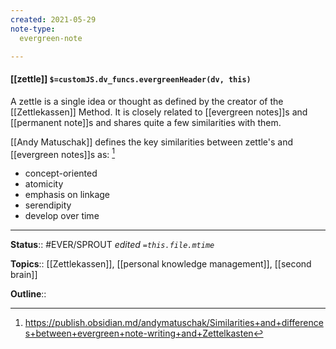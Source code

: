 ```yaml
---
created: 2021-05-29
note-type: 
  evergreen-note

---
```


#### [[zettle]] `$=customJS.dv_funcs.evergreenHeader(dv, this)`

A zettle is a single idea or thought as defined by the creator of the [[Zettlekassen]] Method. It is closely related to [[evergreen notes]]s and [[permanent note]]s and shares quite a few similarities with them.

[[Andy Matuschak]] defines the key similarities between zettle's and [[evergreen notes]]s as: [^1]
 - concept-oriented
 - atomicity
 - emphasis on linkage
 - serendipity
 - develop over time

---

**Status**:: #EVER/SPROUT 
*edited `=this.file.mtime`*

**Topics**:: [[Zettlekassen]], [[personal knowledge management]], [[second brain]] 

**Outline**::



[^1]:  https://publish.obsidian.md/andymatuschak/Similarities+and+differences+between+evergreen+note-writing+and+Zettelkasten